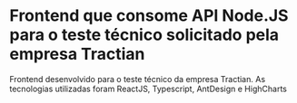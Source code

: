 # Frontend que consome API Node.JS para o teste técnico solicitado pela empresa Tractian

Frontend desenvolvido para o teste técnico da empresa Tractian. As tecnologias utilizadas foram ReactJS, Typescript, AntDesign e HighCharts
